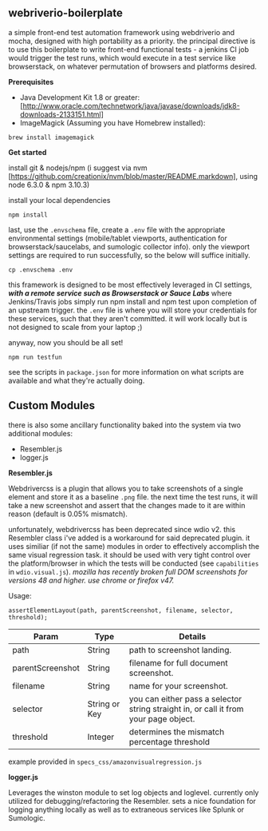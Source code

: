 ## webriverio-boilerplate

a simple front-end test automation framework using webdriverio and mocha, designed with high portability as a priority. the principal directive is to use this boilerplate to write front-end functional tests - a jenkins CI job would trigger the test runs, which would execute in a test service like browserstack, on whatever permutation of browsers and platforms desired.

**Prerequisites**
* Java Development Kit 1.8 or greater:  [http://www.oracle.com/technetwork/java/javase/downloads/jdk8-downloads-2133151.html]
* ImageMagick (Assuming you have Homebrew installed):
```
brew install imagemagick
```

**Get started**

install git & nodejs/npm (i suggest via nvm [https://github.com/creationix/nvm/blob/master/README.markdown], using node 6.3.0 & npm 3.10.3)

install your local dependencies

```
npm install
```

last, use the `.envschema` file, create a `.env` file with the appropriate environmental settings (mobile/tablet viewports, authentication for browserstack/saucelabs, and sumologic collector info). only the viewport settings are required to run successfully, so the below will suffice initially.

```
cp .envschema .env
```

this framework is designed to be most effectively leveraged in CI settings, ___with a remote service such as Browserstack or Sauce Labs___ where Jenkins/Travis jobs simply run npm install and npm test upon completion of an upstream trigger. the `.env` file is where you will store your credentials for these services, such that they aren't committed. it will work locally but is not designed to scale from your laptop ;)

anyway, now you should be all set!

```
npm run testfun
```

see the scripts in `package.json` for more information on what scripts are available and what they're actually doing.

## Custom Modules

there is also some ancillary functionality baked into the system via two additional modules:

- Resembler.js
- logger.js

**Resembler.js**

Webdrivercss is a plugin that allows you to take screenshots of a single element
and store it as a baseline `.png` file. the next time the test runs, it will take a new screenshot
and assert that the changes made to it are within reason (default is 0.05% mismatch).

unfortunately, webdrivercss has been deprecated since wdio v2. this Resembler class i've added
is a workaround for said deprecated plugin. it uses similiar (if not the same) modules in
order to effectively accomplish the same visual regression task. it should be used with very tight control over the platform/browser in which the tests will be conducted (see `capabilities` in `wdio.visual.js`). _mozilla has recently broken full DOM screenshots for versions 48 and higher. use chrome or firefox v47._

Usage:

```
assertElementLayout(path, parentScreenshot, filename, selector, threshold);
```
| Param    | Type          | Details                                                                                |
|----------|---------------|----------------------------------------------------------------------------------------|
| path     | String        | path to screenshot landing.                                       |
| parentScreenshot     | String        | filename for full document screenshot.                                       |
| filename | String        | name for your screenshot.                                       |
| selector | String or Key | you can either pass a selector string straight in, or call it from your page object.   |
| threshold | Integer | determines the mismatch percentage threshold |

example provided in `specs_css/amazonvisualregression.js`

**logger.js**

Leverages the winston module to set log objects and loglevel. currently only utilized for debugging/refactoring the Resembler. sets a nice foundation for logging anything locally as well as to extraneous services like Splunk or Sumologic.
